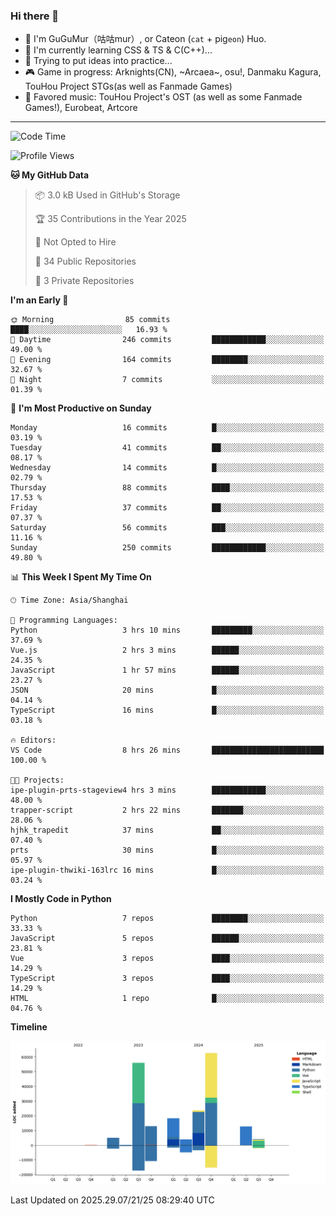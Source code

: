 ### Hi there 👋

- 🧐 I'm GuGuMur（咕咕mur）, or Cateon (`cat` + pig`eon`) Huo.
- 🌱 I'm currently learning CSS & TS & C(C++)...
- 🤔 Trying to put ideas into practice...
- 🎮 Game in progress: Arknights(CN), ~Arcaea~, osu!, Danmaku Kagura, TouHou Project STGs(as well as Fanmade Games)
- 🎵 Favored music: TouHou Project's OST (as well as some Fanmade Games!), Eurobeat, Artcore

----
<!--START_SECTION:waka-->
![Code Time](http://img.shields.io/badge/Code%20Time-21%20hrs%2034%20mins-blue)

![Profile Views](http://img.shields.io/badge/Profile%20Views-3-blue)

**🐱 My GitHub Data** 

> 📦 3.0 kB Used in GitHub's Storage 
 > 
> 🏆 35 Contributions in the Year 2025
 > 
> 🚫 Not Opted to Hire
 > 
> 📜 34 Public Repositories 
 > 
> 🔑 3 Private Repositories 
 > 
**I'm an Early 🐤** 

```text
🌞 Morning                85 commits          ████░░░░░░░░░░░░░░░░░░░░░   16.93 % 
🌆 Daytime                246 commits         ████████████░░░░░░░░░░░░░   49.00 % 
🌃 Evening                164 commits         ████████░░░░░░░░░░░░░░░░░   32.67 % 
🌙 Night                  7 commits           ░░░░░░░░░░░░░░░░░░░░░░░░░   01.39 % 
```
📅 **I'm Most Productive on Sunday** 

```text
Monday                   16 commits          █░░░░░░░░░░░░░░░░░░░░░░░░   03.19 % 
Tuesday                  41 commits          ██░░░░░░░░░░░░░░░░░░░░░░░   08.17 % 
Wednesday                14 commits          █░░░░░░░░░░░░░░░░░░░░░░░░   02.79 % 
Thursday                 88 commits          ████░░░░░░░░░░░░░░░░░░░░░   17.53 % 
Friday                   37 commits          ██░░░░░░░░░░░░░░░░░░░░░░░   07.37 % 
Saturday                 56 commits          ███░░░░░░░░░░░░░░░░░░░░░░   11.16 % 
Sunday                   250 commits         ████████████░░░░░░░░░░░░░   49.80 % 
```


📊 **This Week I Spent My Time On** 

```text
🕑︎ Time Zone: Asia/Shanghai

💬 Programming Languages: 
Python                   3 hrs 10 mins       █████████░░░░░░░░░░░░░░░░   37.69 % 
Vue.js                   2 hrs 3 mins        ██████░░░░░░░░░░░░░░░░░░░   24.35 % 
JavaScript               1 hr 57 mins        ██████░░░░░░░░░░░░░░░░░░░   23.27 % 
JSON                     20 mins             █░░░░░░░░░░░░░░░░░░░░░░░░   04.14 % 
TypeScript               16 mins             █░░░░░░░░░░░░░░░░░░░░░░░░   03.18 % 

🔥 Editors: 
VS Code                  8 hrs 26 mins       █████████████████████████   100.00 % 

🐱‍💻 Projects: 
ipe-plugin-prts-stageview4 hrs 3 mins        ████████████░░░░░░░░░░░░░   48.00 % 
trapper-script           2 hrs 22 mins       ███████░░░░░░░░░░░░░░░░░░   28.06 % 
hjhk_trapedit            37 mins             ██░░░░░░░░░░░░░░░░░░░░░░░   07.40 % 
prts                     30 mins             █░░░░░░░░░░░░░░░░░░░░░░░░   05.97 % 
ipe-plugin-thwiki-163lrc 16 mins             █░░░░░░░░░░░░░░░░░░░░░░░░   03.24 % 
```

**I Mostly Code in Python** 

```text
Python                   7 repos             ████████░░░░░░░░░░░░░░░░░   33.33 % 
JavaScript               5 repos             ██████░░░░░░░░░░░░░░░░░░░   23.81 % 
Vue                      3 repos             ████░░░░░░░░░░░░░░░░░░░░░   14.29 % 
TypeScript               3 repos             ████░░░░░░░░░░░░░░░░░░░░░   14.29 % 
HTML                     1 repo              █░░░░░░░░░░░░░░░░░░░░░░░░   04.76 % 
```



**Timeline**

![Lines of Code chart](https://raw.githubusercontent.com/GuGuMur/GuGuMur/main/assets/bar_graph.png)


 Last Updated on 2025.29.07/21/25 08:29:40 UTC
<!--END_SECTION:waka-->

<!-- ![Metrics](https://metrics.lecoq.io/GuGuMur?template=classic&config.timezone=Asia%2FShanghai) -->
